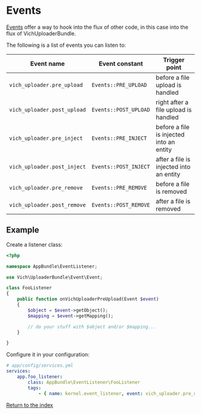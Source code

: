 Events
======

[Events](https://symfony.com/doc/current/event_dispatcher.html) offer a way to hook into
the flux of other code, in this case into the flux of VichUploaderBundle.

The following is a list of events you can listen to:

| Event name | Event constant | Trigger point|
|------------|----------------|--------------|
|`vich_uploader.pre_upload`|`Events::PRE_UPLOAD`|before a file upload is handled|
|`vich_uploader.post_upload`|`Events::POST_UPLOAD`|right after a file upload is handled|
|`vich_uploader.pre_inject`|`Events::PRE_INJECT`|before a file is injected into an entity|
|`vich_uploader.post_inject`|`Events::POST_INJECT`|after a file is injected into an entity|
|`vich_uploader.pre_remove`|`Events::PRE_REMOVE`|before a file is removed|
|`vich_uploader.post_remove`|`Events::POST_REMOVE`|after a file is removed|

Example
-------

Create a listener class:

```php
<?php

namespace AppBundle\EventListener;

use Vich\UploaderBundle\Event\Event;

class FooListener
{
    public function onVichUploaderPreUpload(Event $event)
    {
        $object = $event->getObject();
        $mapping = $event->getMapping();

        // do your stuff with $object and/or $mapping...
    }

}
```

Configure it in your configuration:

```yaml
# app/config/services.yml
services:
    app.foo_listener:
        class: AppBundle\EventListener\FooListener
        tags:
            - { name: kernel.event_listener, event: vich_uploader.pre_upload }
```

[Return to the index](index.md)
